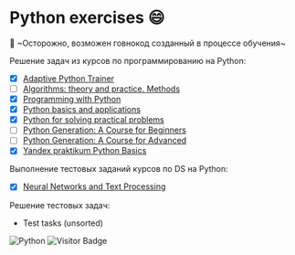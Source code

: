# Python exercises :smile:
:hankey: ~Осторожно, возможен говнокод созданный в процессе обучения~

Решение задач из курсов по программированию на Python:
- [x] [Adaptive Python Trainer](https://stepik.org/course/431/info)
- [ ] [Algorithms: theory and practice. Methods](https://stepik.org/course/217/syllabus)
- [x] [Programming with Python](https://stepik.org/course/67/syllabus)
- [x] [Python basics and applications](https://stepik.org/course/512/syllabus)
- [x] [Python for solving practical problems](https://stepik.org/course/4519/syllabus)
- [ ] [Python Generation: A Course for Beginners](https://stepik.org/course/58852/syllabus)
- [ ] [Python Generation: A Course for Advanced](https://stepik.org/course/68343/syllabus)
- [x] [Yandex praktikum Python Basics](https://praktikum.yandex.ru/backend-developer)

Выполнение тестовых заданий курсов по DS на Python:
- [x] [Neural Networks and Text Processing](https://stepik.org/course/54098/syllabus)

Решение тестовых задач:
- Test tasks (unsorted)

![Python](https://img.shields.io/badge/-Python-blue) ![Visitor Badge](https://visitor-badge.laobi.icu/badge?page_id=vavilovnv.python_ex)
